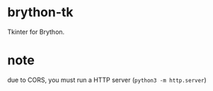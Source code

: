 # brython-tk
Tkinter for Brython.
# note
due to CORS, you must run a HTTP server (`python3 -m http.server`)
